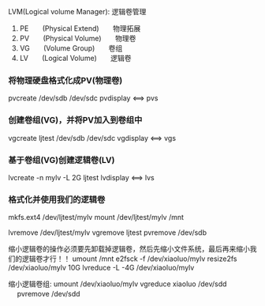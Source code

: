 LVM(Logical volume Manager): 逻辑卷管理
1. PE　　(Physical Extend)　　物理拓展
2. PV　　(Physical Volume)　　物理卷
3. VG　　(Volume Group)　　卷组
4. LV　　(Logical Volume)　　逻辑卷

### 将物理硬盘格式化成PV(物理卷)
pvcreate /dev/sdb /dev/sdc
pvdisplay <==> pvs

### 创建卷组(VG)，并将PV加入到卷组中
vgcreate ljtest /dev/sdb /dev/sdc 
vgdisplay <==> vgs

### 基于卷组(VG)创建逻辑卷(LV)
lvcreate -n mylv -L 2G ljtest
lvdisplay <==> lvs

### 格式化并使用我们的逻辑卷
mkfs.ext4 /dev/ljtest/mylv 
mount /dev/ljtest/mylv /mnt

lvremove /dev/ljtest/mylv 
vgremove ljtest
pvremove /dev/sdb


缩小逻辑卷的操作必须要先卸载掉逻辑卷，然后先缩小文件系统，最后再来缩小我们的逻辑卷才行！！
umount /mnt
e2fsck -f /dev/xiaoluo/mylv
resize2fs /dev/xiaoluo/mylv 10G
lvreduce -L -4G /dev/xiaoluo/mylv

缩小逻辑卷组:
umount /dev/xiaoluo/mylv
vgreduce xiaoluo /dev/sdd 　
pvremove /dev/sdd 

